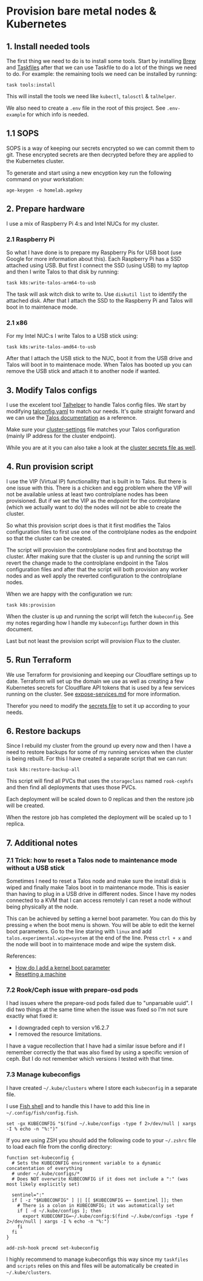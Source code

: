 # Provision bare metal nodes & Kubernetes

## 1. Install needed tools

The first thing we need to do is to install some tools. Start by installing [Brew](https://brew.sh/) and [Taskfiles](https://taskfile.dev) after that we can use Taskfile to do a lot of the things we need to do.
For example: the remaining tools we need can be installed by running:

```shell
task tools:install
```

This will install the tools we need like `kubectl`, `talosctl` & `talhelper`.

We also need to create a `.env` file in the root of this project. See `.env-example` for which info is needed.

## 1.1 SOPS

SOPS is a way of keeping our secrets encrypted so we can commit them to git. These encrypted secrets are then decrypted before they are applied to the Kubernetes cluster.

To generate and start using a new encyption key run the following command on your workstation:

```shell
age-keygen -o homelab.agekey
```

## 2. Prepare hardware

I use a mix of Raspberry Pi 4:s and Intel NUCs for my cluster.

### 2.1 Raspberry Pi

So what I have done is to prepare my Raspberry Pis for USB boot (use Google for more information about this). Each Raspberry Pi has a SSD attached using USB.
But first I connect the SSD (using USB) to my laptop and then I write Talos to that disk by running:

```shell
task k8s:write-talos-arm64-to-usb
```

The task will ask witch disk to write to. Use `diskutil list` to identify the attached disk. After that I attach the SSD to the Raspberry Pi and Talos will boot in to maintenace mode.

### 2.1 x86

For my Intel NUC:s I write Talos to a USB stick using:

```shell
task k8s:write-talos-amd64-to-usb
```

After that I attach the USB stick to the NUC, boot it from the USB drive and Talos will boot in to maintenace mode. When Talos has booted up you can remove the USB stick and attach it to another node if wanted.

## 3. Modify Talos configs

I use the excelent tool [Talhelper](https://github.com/budimanjojo/talhelper) to handle Talos config files. We start by modifying [talconfig.yaml](../../infrastructure/kubernetes/clusterconfig/talosconfig) to match our needs.
It's quite straight forward and we can use the [Talos documentation](https://www.talos.dev/latest/reference/configuration/) as a reference.

Make sure your [cluster-settings](../../kubernetes/config/cluster-settings.yaml) file matches your Talos configuration (mainly IP address for the cluster endpoint).

While you are at it you can also take a look at the [cluster secrets file as well](../../kubernetes/config/sops.cluster-secrets.yaml).

## 4. Run provision script

I use the VIP (Virtual IP) functionallity that is built in to Talos. But there is one issue with this. There is a chicken and egg problem where the VIP will not be available unless at least two controlplane nodes has been provisioned.
But if we set the VIP as the endpoint for the controlplane (which we actually want to do) the nodes will not be able to create the cluster.

So what this provision script does is that it first modifies the Talos configuration files to first use one of the controlplane nodes as the endpoint so that the cluster can be created.

The script will provision the controlplane nodes first and bootstrap the cluster. After making sure that the cluster is up and running the script will revert the change made to the controlplane endpoint in the Talos configuration
files and after that the script will both provision any worker nodes and as well apply the reverted configuration to the controlplane nodes.

When we are happy with the configuration we run:

```shell
task k8s:provision
```

When the cluster is up and running the script will fetch the `kubeconfig`. See my notes regarding how I handle my `kubeconfigs` further down in this document.

Last but not least the provision script will provision Flux to the cluster.

## 5. Run Terraform

We use Terraform for provisioning and keeping our Cloudflare settings up to date. Terraform will set up the domain we use as well as creating a few Kubernetes secrets for Cloudflare API tokens that is used by a few services running on the cluster.
See [expose-services.md](expose-services.md) for more information.

Therefor you need to modify the [secrets file](../../cloud/cloudflare/sops.secrets.yaml) to set it up according to your needs.

## 6. Restore backups

Since I rebuild my cluster from the ground up every now and then I have a need to restore backups for some of my running services when the cluster is being rebuilt. For this I have created a separate script that we can run:

```shell
task k8s:restore-backup-all
```

This script will find all PVCs that uses the `storageclass` named `rook-cephfs` and then find all deployments that uses those PVCs.

Each deployment will be scaled down to 0 replicas and then the restore job will be created.

When the restore job has completed the deployment will be scaled up to 1 replica.

## 7. Additional notes

### 7.1 Trick: how to reset a Talos node to maintenance mode without a USB stick

Sometimes I need to reset a Talos node and make sure the install disk is wiped and finally make Talos boot in to maintenance mode. This is easier than having to plug in a USB drive in different nodes.
Since I have my nodes connected to a KVM that I can access remotely I can reset a node without being physically at the node.

This can be achieved by setting a kernel boot parameter. You can do this by pressing `e` when the boot menu is shown. You will be able to edit the kernel boot parameters.
Go to the line staring with `linux` and add `talos.experimental.wipe=system` at the end of the line.
Press `ctrl + x` and the node will boot in to maintenace mode and wipe the system disk.

References:

- [How do I add a kernel boot parameter](https://askubuntu.com/questions/19486/how-do-i-add-a-kernel-boot-parameter)
- [Resetting a machine](https://www.talos.dev/v1.1/talos-guides/resetting-a-machine/)

### 7.2 Rook/Ceph issue with prepare-osd pods

I had issues where the prepare-osd pods failed due to "unparsable uuid". I did two things at the same time when the issue was fixed so I'm not sure exactly what fixed it:

- I downgraded ceph to version v16.2.7
- I removed the resource limitations.

I have a vague recollection that I have had a similar issue before and if I remember correctly the that was also fixed by using a specific version of ceph. But I do not remember which versions I tested with that time.

### 7.3 Manage kubeconfigs

I have created `~/.kube/clusters` where I store each `kubeconfig` in a separate file.

I use [Fish shell](https://fishshell.com/) and to handle this I have to add this line in `~/.config/fish/config.fish`.

```shell
set -gx KUBECONFIG "$(find ~/.kube/configs -type f 2>/dev/null | xargs -I % echo -n "%:")"
```

If you are using ZSH you should add the following code to your `~/.zshrc` file to load each file from the config directory:

```shell
function set-kubeconfig {
  # Sets the KUBECONFIG environment variable to a dynamic concatentation of everything
  # under ~/.kube/configs/*
  # Does NOT overwrite KUBECONFIG if it does not include a ":" (was most likely explicitly set)

  sentinel=":"
  if [ -z "$KUBECONFIG" ] || [[ $KUBECONFIG =~ $sentinel ]]; then
    # There is a colon in KUBECONFIG; it was automatically set
    if [ -d ~/.kube/configs ]; then
      export KUBECONFIG=~/.kube/config:$(find ~/.kube/configs -type f 2>/dev/null | xargs -I % echo -n "%:")
    fi
  fi
}

add-zsh-hook precmd set-kubeconfig
```

I highly recommend to manage kubeconfigs this way since my `taskfiles` and `scripts` relies on this and files will be automatically be created in `~/.kube/clusters`.
